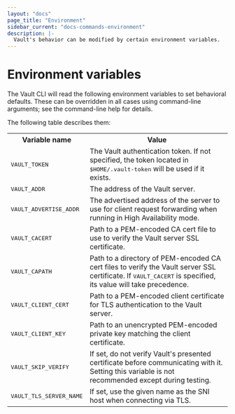 ```yaml
---
layout: "docs"
page_title: "Environment"
sidebar_current: "docs-commands-environment"
description: |-
  Vault's behavior can be modified by certain environment variables.
---
```


# Environment variables

The Vault CLI will read the following environment variables to set
behavioral defaults. These can be overridden in all cases using
command-line arguments; see the command-line help for details.

The following table describes them:

<table>
  <tr>
    <th>Variable name</th>
    <th>Value</th>
  </tr>
  <tr>
    <td><tt>VAULT_TOKEN</tt></td>
    <td>The Vault authentication token.  If not specified, the token located in <tt>$HOME/.vault-token</tt> will be used if it exists.</td>
  </tr>
  <tr>
    <td><tt>VAULT_ADDR</tt></td>
    <td>The address of the Vault server.</td>
  </tr>
  <tr>
    <td><tt>VAULT_ADVERTISE_ADDR</tt></td>
    <td>The advertised address of the server to use for client request forwarding when running in High Availability mode.</td>
  <tr>
    <td><tt>VAULT_CACERT</tt></td>
    <td>Path to a PEM-encoded CA cert file to use to verify the Vault server SSL certificate.</td>
  </tr>
  <tr>
    <td><tt>VAULT_CAPATH</tt></td>
    <td>Path to a directory of PEM-encoded CA cert files to verify the Vault server SSL certificate.  If <tt>VAULT_CACERT</tt> is specified, its value will take precedence.</td>
  </tr>
  <tr>
    <td><tt>VAULT_CLIENT_CERT</tt></td>
    <td>Path to a PEM-encoded client certificate for TLS authentication to the Vault server.</td>
  </tr>
  <tr>
    <td><tt>VAULT_CLIENT_KEY</tt></td>
    <td>Path to an unencrypted PEM-encoded private key matching the client certificate.</td>
  </tr>
  <tr>
    <td><tt>VAULT_SKIP_VERIFY</tt></td>
    <td>If set, do not verify Vault's presented certificate before communicating with it.  Setting this variable is not recommended except during testing.</td>
  </tr>
  <tr>
    <td><tt>VAULT_TLS_SERVER_NAME</tt></td>
    <td>If set, use the given name as the SNI host when connecting via TLS.</td>
  </tr>
</table>
